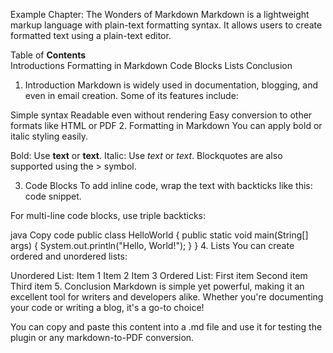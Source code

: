 Example Chapter: The Wonders of Markdown
Markdown is a lightweight markup language with plain-text formatting syntax. It allows users to create formatted text using a plain-text editor.     

Table of **Contents**      
Introductions
Formatting in Markdown
Code Blocks
Lists
Conclusion
1. Introduction
Markdown is widely used in documentation, blogging, and even in email creation. Some of its features include:

Simple syntax
Readable even without rendering
Easy conversion to other formats like HTML or PDF
2. Formatting in Markdown
You can apply bold or italic styling easily.

Bold: Use **text** or __text__.
Italic: Use *text* or _text_.
Blockquotes are also supported using the > symbol.

3. Code Blocks
To add inline code, wrap the text with backticks like this: code snippet.

For multi-line code blocks, use triple backticks:

java
Copy code
public class HelloWorld {
    public static void main(String[] args) {
        System.out.println("Hello, World!");
    }
}
4. Lists
You can create ordered and unordered lists:

Unordered List:
Item 1
Item 2
Item 3
Ordered List:
First item
Second item
Third item
5. Conclusion
Markdown is simple yet powerful, making it an excellent tool for writers and developers alike. Whether you're documenting your code or writing a blog, it's a go-to choice!

You can copy and paste this content into a .md file and use it for testing the plugin or any markdown-to-PDF conversion.
